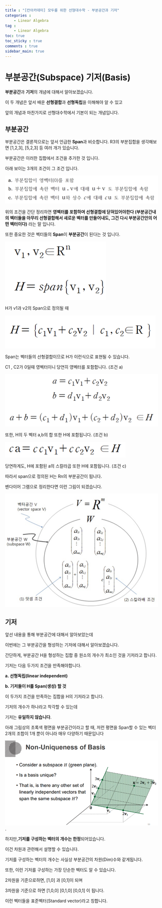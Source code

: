 ```yaml
---
title : "[칸아카데미] 모두를 위한 선형대수학 - 부분공간과 기저"
categories :
    - Linear Algebra
tag :
    - Linear Algebra
toc: true
toc_sticky : true
comments : true
sidebar_main: true
---
```


# 부분공간(Subspace) 기저(Basis)

**부분공간**과 **기저**의 개념에 대해서 알아보겠습니다.

이 두 개념은 앞서 배운 **선형결합**과 **선형독립**을 이해해야 알 수 있고

앞의 개념과 마찬가지로 선형대수학에서 기본이 되는 개념입니다.



## 부분공간



부분공간은 결론적으로는 앞서 언급한 **Span**과 비슷합니다. R3의 부분집합을 생각해보면 [1,2,3], [5,2,3] 등 여러 개가 있습니다.

부분공간은 이러한 집합에서 조건을 추가한 것 입니다. 

아래 보이는 3개의 조건이 그 조건 입니다.

![subspace](../../images/subspace.png)

위의 조건을 간단 정리하면 **영벡터를 포함하며 선형결합에 닫혀있어야한다 (부분공간내의 벡터들을 아무리 선형결합해서 새로운 벡터를 만들어내도, 그건 다시 부분공간안의 어떤 벡터이다)** 라는 말 입니다.



또한 중요한 것은 벡터들의 **Span**이 **부분공간**이 된다는 것 입니다.

<img src="../../images/Span.png" alt="Span" style="zoom:50%;" />

H가 v1과 v2의 Span으로 정의될 때

<img src="../../images/span2.png" alt="span2" style="zoom:50%;" />

Span는 벡터들의 선형결합이므로 H가 이런식으로 표현될 수 있습니다.

C1 , C2가 0일때 영벡터이니 당연히 영벡터를 포함합니다. (조건 a)



<img src="../../images/Span3.png" alt="Span3" style="zoom:50%;" />



또한, H의 두 벡터 a,b의 합 또한 H에 포함됩니다. (조건 b)



<img src="../../images/span4.png" alt="span4" style="zoom:50%;" />

당연하게도, H에 포함된 a의 스칼라곱 또한 H에 포함됩니다. (조건 c)

따라서 span으로 정의된 H는 Rn의 부분공간이 됩니다.

벤다이어 그램으로 정리한다면 이런 그림이 되겠습니다.

<img src="../../images/subspace2.png" alt="subspace2" style="zoom:50%;" />



## 기저

앞선 내용을 통해 부분공간에 대해서 알아보았는데

이번에는 그 부분공간을 형성하는 기저에 대해서 알아보겠습니다.

간단하게, 부분공간 H을 형성하는 집합 중 원소의 개수가 최소인 것을 기저라고 합니다.

기저는 다음 두가지 조건을 만족해야합니다.

**a. 선형독립(linear independent)**

**b. 기저들이 H를 Span(생성) 할 것**

이 두가지 조건을 만족하는 집합을 H의 기저라고 합니다.





기저의 개수가 하나라고 착각할 수 있는데

기저는 **유일하지 않습니다**. 

아래 그림상의 초록색 평면을 부분공간이라고 할 때, 저런 평면을 Span할 수 있는 벡터 2개의 조합이 1개 뿐이 아니라 매우 다양하기 때문입니다

![img](../../images/img.png).

하지만,**기저를 구성하는 벡터의 개수는 한정**되어있습니다.

이건 차원과 관련해서 설명할 수 있습니다.

기저를 구성하는 벡터의 개수는 사실상 부분공간의 차원(Dim)수와 같게됩니다.

또한, 이런 기저를 구성하는 가장 단순한 벡터도 알 수 있습니다.

2차원을 기준으로하면, [1,0] 과 [0,1]이 되며

3차원을 기준으로 하면 [1,0,0] [0,1,0] [0,0,1] 이 됩니다.

 이런 벡터들을 표준벡터(Standard vector)라고 칭합니다.